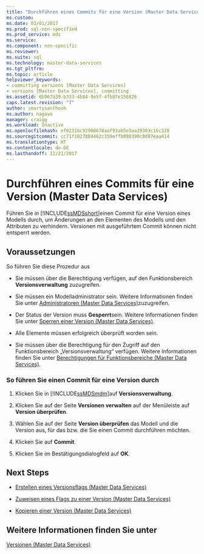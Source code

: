 ```yaml
---
title: "Durchführen eines Commits für eine Version (Master Data Services) | Microsoft-Dokumentation"
ms.custom: 
ms.date: 03/01/2017
ms.prod: sql-non-specified
ms.prod_service: mds
ms.service: 
ms.component: non-specific
ms.reviewer: 
ms.suite: sql
ms.technology: master-data-services
ms.tgt_pltfrm: 
ms.topic: article
helpviewer_keywords:
- committing versions [Master Data Services]
- versions [Master Data Services], committing
ms.assetid: 6b967a39-b333-4b84-9e5f-4fb07e156826
caps.latest.revision: "7"
author: smartysanthosh
ms.author: nagavo
manager: craigg
ms.workload: Inactive
ms.openlocfilehash: ef0231bc92908678aaf93ab5e3aa29303c16c320
ms.sourcegitcommit: cc71f1027884462c359effb898390c8d97eaa414
ms.translationtype: HT
ms.contentlocale: de-DE
ms.lasthandoff: 12/21/2017
---
```

# <a name="commit-a-version-master-data-services"></a>Durchführen eines Commits für eine Version (Master Data Services)
  Führen Sie in [!INCLUDE[ssMDSshort](../includes/ssmdsshort-md.md)]einen Commit für eine Version eines Modells durch, um Änderungen an den Elementen des Modells und den Attributen zu verhindern. Versionen mit ausgeführtem Commit können nicht entsperrt werden.  
  
## <a name="prerequisites"></a>Voraussetzungen  
 So führen Sie diese Prozedur aus  
  
-   Sie müssen über die Berechtigung verfügen, auf den Funktionsbereich **Versionsverwaltung** zuzugreifen.  
  
-   Sie müssen ein Modelladministrator sein. Weitere Informationen finden Sie unter [Administratoren &#40;Master Data Services&#41;](../master-data-services/administrators-master-data-services.md)zuzugreifen.  
  
-   Der Status der Version muss **Gesperrt**sein. Weitere Informationen finden Sie unter [Sperren einer Version &#40;Master Data Services&#41;](../master-data-services/lock-a-version-master-data-services.md).  
  
-   Alle Elemente müssen erfolgreich überprüft worden sein.  
  
-   Sie müssen über die Berechtigung für den Zugriff auf den Funktionsbereich „Versionsverwaltung“ verfügen. Weitere Informationen finden Sie unter [Berechtigungen für Funktionsbereiche &#40;Master Data Services&#41;](../master-data-services/functional-area-permissions-master-data-services.md).  
  
### <a name="to-commit-a-version"></a>So führen Sie einen Commit für eine Version durch  
  
1.  Klicken Sie in [!INCLUDE[ssMDSmdm](../includes/ssmdsmdm-md.md)]auf **Versionsverwaltung**.  
  
2.  Klicken Sie auf der Seite **Versionen verwalten** auf der Menüleiste auf **Version überprüfen**.  
  
3.  Wählen Sie auf der Seite **Version überprüfen** das Modell und die Version aus, für das bzw. die Sie einen Commit durchführen möchten.  
  
4.  Klicken Sie auf **Commit**.  
  
5.  Klicken Sie im Bestätigungsdialogfeld auf **OK**.  
  
## <a name="next-steps"></a>Next Steps  
  
-   [Erstellen eines Versionsflags &#40;Master Data Services&#41;](../master-data-services/create-a-version-flag-master-data-services.md)  
  
-   [Zuweisen eines Flags zu einer Version &#40;Master Data Services&#41;](../master-data-services/assign-a-flag-to-a-version-master-data-services.md)  
  
-   [Kopieren einer Version &#40;Master Data Services&#41;](../master-data-services/copy-a-version-master-data-services.md)  
  
## <a name="see-also"></a>Weitere Informationen finden Sie unter  
 [Versionen &#40;Master Data Services&#41;](../master-data-services/versions-master-data-services.md)  
  
  
